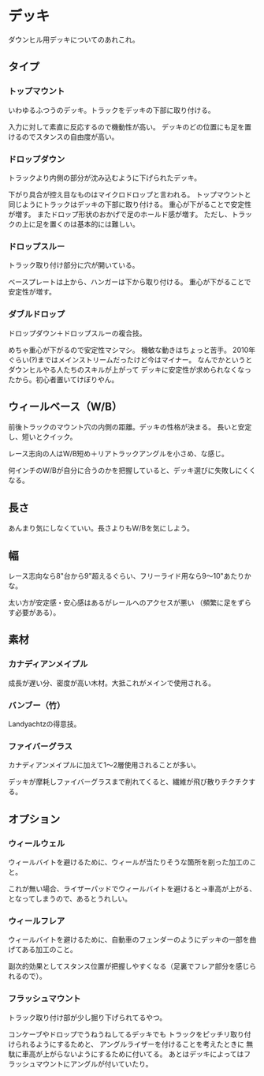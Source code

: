 # デッキ

ダウンヒル用デッキについてのあれこれ。

## タイプ

### トップマウント

いわゆるふつうのデッキ。トラックをデッキの下部に取り付ける。

入力に対して素直に反応するので機動性が高い。
デッキのどの位置にも足を置けるのでスタンスの自由度が高い。

### ドロップダウン

トラックより内側の部分が沈み込むように下げられたデッキ。

下がり具合が控え目なものはマイクロドロップと言われる。
トップマウントと同じようにトラックはデッキの下部に取り付ける。
重心が下がることで安定性が増す。
またドロップ形状のおかげで足のホールド感が増す。
ただし、トラックの上に足を置くのは基本的には難しい。

### ドロップスルー

トラック取り付け部分に穴が開いている。

ベースプレートは上から、ハンガーは下から取り付ける。
重心が下がることで安定性が増す。

### ダブルドロップ

ドロップダウン＋ドロップスルーの複合技。

めちゃ重心が下がるので安定性マシマシ。
機敏な動きはちょっと苦手。
2010年ぐらい(?)まではメインストリームだったけど今はマイナー。
なんでかというとダウンヒルやる人たちのスキルが上がって
デッキに安定性が求められなくなったから。初心者置いてけぼりやん。

## ウィールベース（W/B）

前後トラックのマウント穴の内側の距離。デッキの性格が決まる。
長いと安定し、短いとクイック。

レース志向の人はW/B短め＋リアトラックアングルを小さめ、な感じ。

何インチのW/Bが自分に合うのかを把握していると、デッキ選びに失敗しにくくなる。

## 長さ

あんまり気にしなくていい。長さよりもW/Bを気にしよう。

## 幅

レース志向なら8"台から9"超えるぐらい、フリーライド用なら9～10"あたりかな。

太い方が安定感・安心感はあるがレールへのアクセスが悪い
（頻繁に足をずらす必要がある）。

## 素材

### カナディアンメイプル

成長が遅い分、密度が高い木材。大抵これがメインで使用される。

### バンブー（竹）

Landyachtzの得意技。

### ファイバーグラス

カナディアンメイプルに加えて1～2層使用されることが多い。

デッキが摩耗しファイバーグラスまで削れてくると、繊維が飛び散りチクチクする。

## オプション

### ウィールウェル

ウィールバイトを避けるために、ウィールが当たりそうな箇所を削った加工のこと。

これが無い場合、ライザーパッドでウィールバイトを避けると→車高が上がる、
となってしまうので、あるとうれしい。

### ウィールフレア

ウィールバイトを避けるために、自動車のフェンダーのようにデッキの一部を曲げてある加工のこと。

副次的効果としてスタンス位置が把握しやすくなる（足裏でフレア部分を感じられるので）。

### フラッシュマウント

トラック取り付け部が少し掘り下げられてるやつ。

コンケーブやドロップでうねうねしてるデッキでも
トラックをピッチリ取り付けられるようにするためと、
アングルライザーを付けることを考えたときに
無駄に車高が上がらないようにするために付いてる。
あとはデッキによってはフラッシュマウントにアングルが付いていたり。
